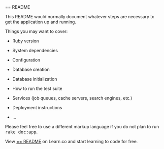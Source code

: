 == README

This README would normally document whatever steps are necessary to get the
application up and running.

Things you may want to cover:

* Ruby version

* System dependencies

* Configuration

* Database creation

* Database initialization

* How to run the test suite

* Services (job queues, cache servers, search engines, etc.)

* Deployment instructions

* ...


Please feel free to use a different markup language if you do not plan to run
<tt>rake doc:app</tt>.

<p data-visibility='hidden'>View <a href='https://learn.co/lessons/flatmail_api' title='== README'>== README</a> on Learn.co and start learning to code for free.</p>
